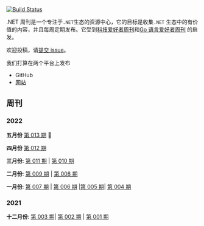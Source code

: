 [![Build Status](https://dev.azure.com/tindi/DotNETWeekly/_apis/build/status/DotNETWeekly-io.DotNetWeekly?branchName=master)](https://dev.azure.com/tindi/DotNETWeekly/_build/latest?definitionId=8&branchName=master)

.NET 周刊是一个专注于`.NET`生态的资源中心，它的目标是收集`.NET` 生态中的有价值的内容，并且每周定期发布。它受到[科技爱好者周刊](https://github.com/ruanyf/weekly)和[Go 语言爱好者周刊](https://github.com/polaris1119/golangweekly) 的启发。

欢迎投稿，请[提交 issue](https://github.com/gaufung/DotNetWeekly/issues)。

我们打算在两个平台上发布

- GitHub
- [网站](https://dotnetweekly.azurewebsites.net/)

## 周刊

### 2022

**五月份** [第 013 期](docs/episode-013.md)  :high_brightness:

**四月份**  [第 012 期](docs/episode-012.md)

**三月份**: [第 011 期](docs/episode-011.md) | [第 010 期](docs/episode-010.md) 

**二月份**: [第 009 期](docs/episode-009.md) | [第 008 期](docs/episode-008.md)

**一月份**: [第 007 期](docs/episode-007.md) | [第 006 期](docs/episode-006.md) |[第 005 期](docs/episode-005.md)| [第 004 期](docs/episode-004.md)

### 2021

**十二月份**: [第 003 期](docs/episode-003.md)| [第 002 期](docs/episode-002.md) | [第 001 期](docs/episode-001.md)

